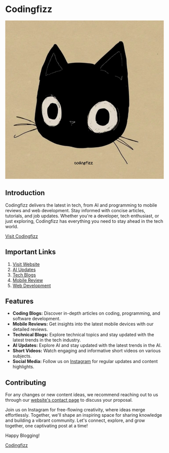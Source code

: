 # Codingfizz

![Logo](cf-logo.jpg)

## Introduction

Codingfizz delivers the latest in tech, from AI and programming to mobile reviews and web development. Stay informed with concise articles, tutorials, and job updates. Whether you're a developer, tech enthusiast, or just exploring, Codingfizz has everything you need to stay ahead in the tech world.

[Visit Codingfizz](https://www.codingfizz.in) 

## Important Links

1. [Visit Website](https://www.codingfizz.in)
2. [AI Updates](https://www.codingfizz.in/search/label/AI)
3. [Tech Blogs](https://www.codingfizz.in/search/label/Tech)
4. [Mobile Review](https://www.codingfizz.in/search/label/Gadget)
4. [Web Development](https://www.codingfizz.in/search/label/Web%20Dev)

## Features

- **Coding Blogs:** Discover in-depth articles on coding, programming, and software development.
- **Mobile Reviews:** Get insights into the latest mobile devices with our detailed reviews.
- **Technical Blogs:** Explore technical topics and stay updated with the latest trends in the tech industry.
- **AI Updates:** Explore AI and stay updated with the latest trends in the AI.
- **Short Videos:** Watch engaging and informative short videos on various subjects.
- **Social Media:** Follow us on [Instagram](https://www.instagram.com/codingfizz) for regular updates and content highlights.

## Contributing
For any changes or new content ideas, we recommend reaching out to us through our [website's contact page](https://www.codingfizz.in/p/contact-us.html) to discuss your proposal.

Join us on Instagram for free-flowing creativity, where ideas merge effortlessly. Together, we'll shape an inspiring space for sharing knowledge and building a vibrant community. Let's connect, explore, and grow together, one captivating post at a time!

Happy Blogging!

[Codingfizz](www.codingfizz.in)
